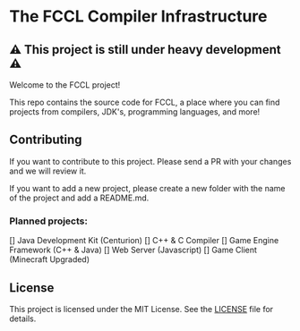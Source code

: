 # The FCCL Compiler Infrastructure

## :warning: This project is still under heavy development :warning:

Welcome to the FCCL project!

This repo contains the source code for FCCL, a place where you can find projects from compilers,
JDK's, programming languages, and more!

## Contributing

If you want to contribute to this project. Please send a PR with your changes and we will review it.

If you want to add a new project, please create a new folder with the name of the project and add a README.md.

### Planned projects:

[] Java Development Kit (Centurion)
[] C++ & C Compiler
[] Game Engine Framework (C++ & Java)
[] Web Server (Javascript)
[] Game Client (Minecraft Upgraded)

## License

This project is licensed under the MIT License. See the [LICENSE](LICENSE) file for details.